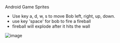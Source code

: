 Android Game Sprites
* Use key a, d, w, s to move Bob left, right, up, down.
* use key 'space' for bob to fire a fireball
* fireball will explode after it hits the wall


![image](https://drive.google.com/file/d/1ieEnynrfTklGhrFoOxelBwulXh_4QXMT/view)
